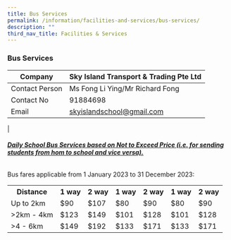 ```yaml
---
title: Bus Services
permalink: /information/facilities-and-services/bus-services/
description: ""
third_nav_title: Facilities & Services
---
```

### **Bus Services**

| Company | Sky Island Transport &amp; Trading Pte Ltd |
|---|---|
| Contact Person | Ms Fong Li Ying/Mr Richard Fong |
| Contact No | 91884698 |
| Email  | [skyislandschool@gmail.com](mailto:skyislandschool@gmail.com)  |
|

###### **<u>Daily School Bus Services based on Not to Exceed Price (i.e. for sending students from hom to school and vice versa). </u>**

Bus fares applicable from 1 January 2023 to 31 December 2023:

<table> 
		<tbody><tr>
			<th> Distance </th>
			<th> 1 way </th>
			<th> 2 way </th>
			<th> 1 way </th>
			<th> 2 way </th>
			<th> 1 way </th>
			<th> 2 way </th>
	</tr>	
	<tr>
			<td> Up to 2km</td>
			<td> $90 </td>
			<td> $107 </td>
			<td> $80 </td>
			<td> $90 </td>
			<td> $80 </td>
			<td> $90 </td>
	</tr>
	<tr>
			<td> &gt;2km - 4km</td>
			<td> $123 </td>
			<td> $149 </td>
			<td> $101 </td>
			<td> $128 </td>
			<td> $101 </td>
			<td> $128 </td>
	</tr>
				<tr>
			<td> &gt;4 - 6km</td>
			<td> $149 </td>
			<td> $192 </td>
			<td> $133 </td>
			<td> $171 </td>
			<td> $133 </td>
			<td> $171 </td>
	</tr>
</tbody></table>